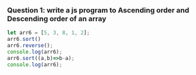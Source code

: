 ### Question 1: write  a  js program to Ascending order and Descending order of an array

```javascript
let arr6 = [5, 3, 8, 1, 2];
arr6.sort()
arr6.reverse();
console.log(arr6);
arr6.sort((a,b)=>b-a);
console.log(arr6);
```
